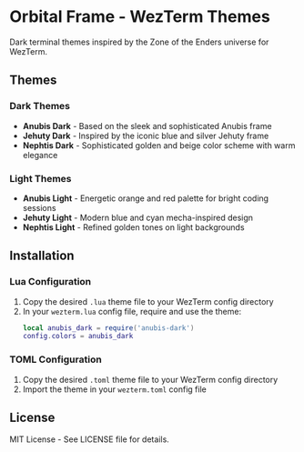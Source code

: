 # Orbital Frame - WezTerm Themes

Dark terminal themes inspired by the Zone of the Enders universe for WezTerm.

## Themes

### Dark Themes
- **Anubis Dark** - Based on the sleek and sophisticated Anubis frame
- **Jehuty Dark** - Inspired by the iconic blue and silver Jehuty frame
- **Nephtis Dark** - Sophisticated golden and beige color scheme with warm elegance

### Light Themes
- **Anubis Light** - Energetic orange and red palette for bright coding sessions
- **Jehuty Light** - Modern blue and cyan mecha-inspired design
- **Nephtis Light** - Refined golden tones on light backgrounds

## Installation

### Lua Configuration
1. Copy the desired `.lua` theme file to your WezTerm config directory
2. In your `wezterm.lua` config file, require and use the theme:
   ```lua
   local anubis_dark = require('anubis-dark')
   config.colors = anubis_dark
   ```

### TOML Configuration
1. Copy the desired `.toml` theme file to your WezTerm config directory
2. Import the theme in your `wezterm.toml` config file

## License

MIT License - See LICENSE file for details.
